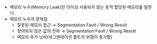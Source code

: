 - 메모리 누수(Memory Leak)란 더이상 사용되지 않는 동적 할당된 메모리를 말한다.
- 메모리 누수의 문제점
	- 잘못된 메모리 접근 → Segmentation Fault / Wrong Result
	- 정의되지 않은 값의 전파 → Segmentation Fault / Wrong Result
	- 메모리 추가 낭비(세그멘테이션 폴트의 위험이 증가함)
